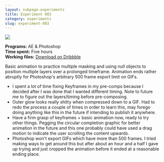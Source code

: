 ```yaml
---
layout: subpage-experiments
title: Experiment 003
category: experiments
slug: experiment-003
---
```

<img src="http://helentran.com/img/experiments/Experiment003.gif">

__Programs:__ AE & Photoshop  
__Time spent:__ Five hours  
__Working files:__ [Download on Dribbble](https://dribbble.com/shots/2779318-Experiment-003)

Basic animation to practice multiple masking and using null objects to position multiple layers over a prolonged timeframe. Animation ends rather abruptly for Photoshop's arbitrary 500 frame export limit on GIFs.

* I spent a lot of time fixing Keyframes in my pre-comps because I decided after I was done that I wanted different timing. Note to future me to figure out the layers/timing before pre-composing.
* Outer glow looks really shitty when compressed down to a GIF. Had to redo the process a couple of times in order to learn this, may forego doing anything like this in the future if intending to publish it anywhere.
* Have a firm grasp of keyframes + basic animation now, ready to try other things. Pegging the circular completion graphic for better animation in the future and this one probably could have used a drag motion to indicate the user scrolling the content upwards.
* Photoshop won't export GIFs which have more than 500 frames. I tried making ways to get around this but after about an hour and a half I gave up trying and just cropped the animation before it ended at a reasonable ending place.